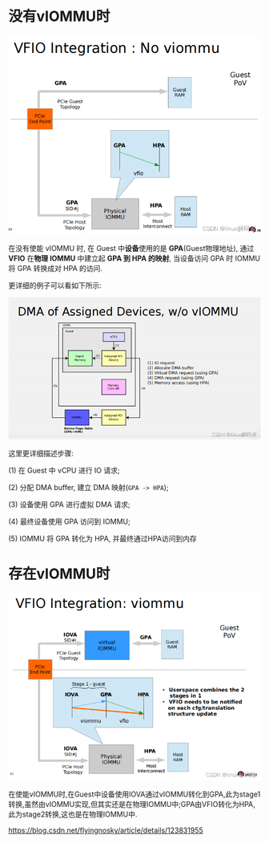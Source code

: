 
# 没有vIOMMU时

![2022-08-16-21-57-02.png](./images/2022-08-16-21-57-02.png)

在没有使能 vIOMMU 时, 在 Guest 中**设备**使用的是 **GPA**(Guest物理地址), 通过 **VFIO** 在**物理 IOMMU** 中建立起 **GPA 到 HPA 的映射**, 当设备访问 GPA 时 IOMMU 将 GPA 转换成对 HPA 的访问.

更详细的例子可以看如下所示:

![2022-08-16-21-57-16.png](./images/2022-08-16-21-57-16.png)

这里更详细描述步骤:

(1) 在 Guest 中 vCPU 进行 IO 请求;

(2) 分配 DMA buffer, 建立 DMA 映射(`GPA -> HPA`);

(3) 设备使用 GPA 进行虚拟 DMA 请求;

(4) 最终设备使用 GPA 访问到 IOMMU;

(5) IOMMU 将 GPA 转化为 HPA, 并最终通过HPA访问到内存

# 存在vIOMMU时

![2022-08-16-21-57-30.png](./images/2022-08-16-21-57-30.png)

在使能vIOMMU时,在Guest中设备使用IOVA通过vIOMMU转化到GPA,此为stage1转换,虽然由vIOMMU实现,但其实还是在物理IOMMU中;GPA由VFIO转化为HPA,此为stage2转换,这也是在物理IOMMU中.

https://blog.csdn.net/flyingnosky/article/details/123831955